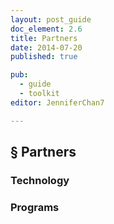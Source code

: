 ```yaml
---
layout: post_guide
doc_element: 2.6
title: Partners
date: 2014-07-20
published: true

pub: 
  - guide
  - toolkit
editor: JenniferChan7

---
```


## &sect; Partners

### Technology

### Programs


